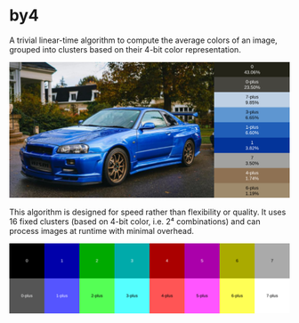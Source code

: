 # by4

A trivial linear-time algorithm to compute the average colors of an image, grouped
into clusters based on their 4-bit color representation.

![example](./media/example.png)

This algorithm is designed for speed rather than flexibility or quality. It uses
16 fixed clusters (based on 4-bit color, i.e. 2⁴ combinations) and can process
images at runtime with minimal overhead.

![clusters](./media/clusters.svg)
